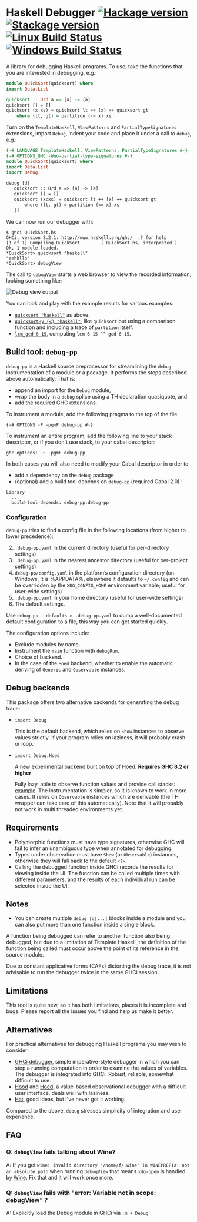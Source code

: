 # Haskell Debugger [![Hackage version](https://img.shields.io/hackage/v/debug.svg?label=Hackage)](https://hackage.haskell.org/package/debug) [![Stackage version](https://www.stackage.org/package/debug/badge/lts?label=Stackage)](https://www.stackage.org/package/debug) [![Linux Build Status](https://img.shields.io/travis/ndmitchell/debug.svg?label=Linux%20build)](https://travis-ci.org/ndmitchell/debug) [![Windows Build Status](https://img.shields.io/appveyor/ci/ndmitchell/debug.svg?label=Windows%20build)](https://ci.appveyor.com/project/ndmitchell/debug)

A library for debugging Haskell programs. To use, take the functions that you are interested in debugging, e.g.:

```haskell
module QuickSort(quicksort) where
import Data.List

quicksort :: Ord a => [a] -> [a]
quicksort [] = []
quicksort (x:xs) = quicksort lt ++ [x] ++ quicksort gt
    where (lt, gt) = partition (<= x) xs
```

Turn on the `TemplateHaskell`, `ViewPatterns` and `PartialTypeSignatures` extensions, import `Debug`, indent your code and place it under a call to `debug`, e.g.:

```haskell
{-# LANGUAGE TemplateHaskell, ViewPatterns, PartialTypeSignatures #-}
{-# OPTIONS_GHC -Wno-partial-type-signatures #-}
module QuickSort(quicksort) where
import Data.List
import Debug

debug [d|
   quicksort :: Ord a => [a] -> [a]
   quicksort [] = []
   quicksort (x:xs) = quicksort lt ++ [x] ++ quicksort gt
       where (lt, gt) = partition (<= x) xs
   |]
```

We can now run our debugger with:

```console
$ ghci QuickSort.hs
GHCi, version 8.2.1: http://www.haskell.org/ghc/  :? for help
[1 of 1] Compiling QuickSort        ( QuickSort.hs, interpreted )
Ok, 1 module loaded.
*QuickSort> quicksort "haskell"
"aehklls"
*QuickSort> debugView
```

The call to `debugView` starts a web browser to view the recorded information, looking something like:

![Debug view output](debug.png)

You can look and play with the example results for various examples:

* [`quicksort "haskell"`](https://ci.appveyor.com/api/projects/ndmitchell/debug/artifacts/output/quicksort.html) as above.
* [`quicksortBy (<) "haskell"`](https://ci.appveyor.com/api/projects/ndmitchell/debug/artifacts/output/quicksortBy.html), like `quicksort` but using a comparison function and including a trace of `partition` itself.
* [`lcm_gcd 6 15`](https://ci.appveyor.com/api/projects/ndmitchell/debug/artifacts/output/lcm_gcd.html), computing `lcm 6 15 ^^ gcd 6 15`.

## Build tool: `debug-pp`
`debug-pp` is a Haskell source preprocessor for streamlining the `debug` instrumentation of a module or a package. It performs the steps described above automatically.
That is:
* append an import for the `Debug` module, 
* wrap the body in a `debug` splice using a TH declaration quasiquote, and
* add the required GHC extensions.

To instrument a module, add the following pragma to the top of the file:
```
{-# OPTIONS -F -pgmF debug-pp #-}
```

To instrument an entire program, add the following line to your stack descriptor, or if you don't use stack, to your cabal descriptor:
```
ghc-options: -F -pgmF debug-pp
```

In both cases you will also need to modify your Cabal descriptor in order to 
* add a dependency on the `debug` package
* (optional) add a build tool depends on `debug-pp` (required Cabal 2.0) :
```
Library
  ...
  build-tool-depends: debug-pp:debug-pp
```
### Configuration

`debug-pp` tries to find a config file in the following locations (from higher to lower precedence):

2. `.debug-pp.yaml` in the current directory (useful for per-directory
   settings)
3. `.debug-pp.yaml` in the nearest ancestor directory (useful for
   per-project settings)
4. `debug-pp/config.yaml` in the platform’s configuration directory
   (on Windows, it is %APPDATA%, elsewhere it defaults to `~/.config` and
   can be overridden by the `XDG_CONFIG_HOME` environment variable;
   useful for user-wide settings)
5. `.debug-pp.yaml` in your home directory (useful for user-wide
   settings)
6. The default settings.

Use `debug-pp --defaults > .debug-pp.yaml` to dump a
well-documented default configuration to a file, this way you can get started
quickly.

The configuration options include:
* Exclude modules by name.
* Instrument the `main` function with `debugRun`.
* Choice of backend.
* In the case of the `Hoed` backend, whether to enable the automatic deriving of `Generic` and `Observable` instances.

## Debug backends

This package offers two alternative backends for generating the debug trace:

* `import Debug` 

   This is the default backend, which relies on `Show` instances to observe values strictly. If your program relies on laziness, it will probably crash or loop. 

* `import Debug.Hoed` 

   A new experimental backend built on top of [Hoed](https://github.com/MaartenFaddegon/Hoed/pulls). **Requires GHC 8.2 or higher** 

   Fully lazy, able to observe function values and provide call stacks: [example](https://rawgit.com/pepeiborra/debug-hoed/master/example/quicksort.html). The instrumentation is simpler, so it is known to work in more cases. It relies on `Observable` instances  which are derivable (the TH wrapper can take care of this automatically). Note that it will probably not work in multi threaded environments yet.

## Requirements

- Polymorphic functions must have type signatures, otherwise GHC will fail to infer an unambiguous type when annotated for debugging.
- Types under observation must have `Show` (or `Observable`) instances, otherwise they will fall back to the default `<?>`. 
- Calling the debugged function inside GHCi records the results for viewing inside the UI.
The function can be called multiple times with different parameters, and the results of each
individual run can be selected inside the UI.

## Notes
- You can create multiple `debug [d|...]` blocks inside a module and you can also put more than one
function inside a single block. 

A function being debugged can refer to another function also being debugged, but due to a limitation
of Template Haskell, the definition of the function being called must occur above the point of its
reference in the source module.

Due to constant applicative forms (CAFs) distorting the debug trace, it is not advisable to run the debugger twice in the same GHCi session.

## Limitations

This tool is quite new, so it has both limitations, places it is incomplete and bugs. Please report all the issues you find and help us make it better.

## Alternatives

For practical alternatives for debugging Haskell programs you may wish to consider:

* [GHCi debugger](https://downloads.haskell.org/~ghc/latest/docs/html/users_guide/ghci.html#the-ghci-debugger), simple imperative-style debugger in which you can stop a running computation in order to examine the values of variables. The debugger is integrated into GHCi. Robust, reliable, somewhat difficult to use.
* [Hood](https://hackage.haskell.org/package/hood) and [Hoed](https://hackage.haskell.org/package/Hoed), a value-based observational debugger with a difficult user interface, deals well with laziness.
* [Hat](https://hackage.haskell.org/package/hat), good ideas, but I've never got it working.

Compared to the above, `debug` stresses simplicity of integration and user experience.

## FAQ

### Q: `debugView` fails talking about Wine?

A: If you get `wine: invalid directory "/home/f/.wine" in WINEPREFIX: not an absolute path` when running `debugView` that means `xdg-open` is handled by [Wine](https://www.winehq.org/). Fix that and it will work once more.

### Q: `debugView` fails with "error: Variable not in scope: debugView" ?

A: Explicitly load the Debug module in GHCi via `:m + Debug`
